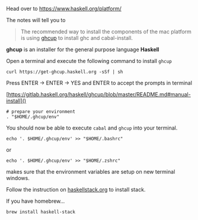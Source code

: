 Head over to https://www.haskell.org/platform/

The notes will tell you to 
> The recommended way to install the components of the mac platform is using [ghcup](https://www.haskell.org/ghcup) to install ghc and cabal-install.

**ghcup** is an installer for the general purpose language **Haskell**

Open a terminal and execute the following command to install `ghcup`

```
curl https://get-ghcup.haskell.org -sSf | sh
```
Press ENTER -> ENTER -> YES and ENTER to accept the prompts in terminal

[https://gitlab.haskell.org/haskell/ghcup/blob/master/README.md#manual-install]()

```
# prepare your environment
. "$HOME/.ghcup/env"
```

You should now be able to execute `cabal` and `ghcup` into your terminal.

```
echo '. $HOME/.ghcup/env' >> "$HOME/.bashrc"
```
or
```
echo '. $HOME/.ghcup/env' >> "$HOME/.zshrc"
```
makes sure that the environment variables are setup on new terminal windows.

Follow the instruction on [haskellstack.org](https://docs.haskellstack.org/en/stable/README/) to install stack.

If you have homebrew...
```
brew install haskell-stack
```
